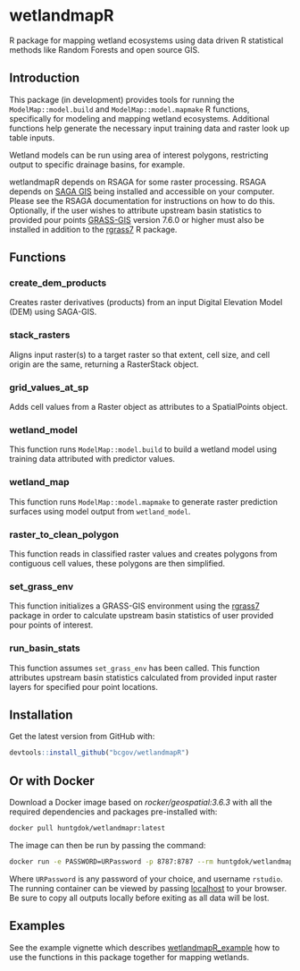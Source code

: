 # wetlandmapR
R package for mapping wetland ecosystems using data driven R statistical methods like Random Forests and open source GIS.

## Introduction
This package (in development) provides tools for running the `ModelMap::model.build` and `ModelMap::model.mapmake` R functions, specifically for modeling and mapping wetland ecosystems. Additional functions help generate the necessary input training data and raster look up table inputs.

Wetland models can be run using area of interest polygons, restricting output to specific drainage basins, for example.

wetlandmapR depends on RSAGA for some raster processing. RSAGA depends on [SAGA GIS](http://www.saga-gis.org/en/index.html) being installed and accessible on your computer. Please see the RSAGA documentation for instructions on how to do this. Optionally, if the user wishes to attribute upstream basin statistics to provided pour points [GRASS-GIS](https://grass.osgeo.org/) version 7.6.0 or higher must also be installed in addition to the [rgrass7](https://cran.r-project.org/web/packages/rgrass7/index.html) R package. 

## Functions
### create_dem_products
Creates raster derivatives (products) from an input Digital Elevation Model (DEM) using SAGA-GIS.

### stack_rasters
Aligns input raster(s) to a target raster so that extent, cell size, and cell origin are the same, returning a RasterStack object.

### grid_values_at_sp
Adds cell values from a Raster object as attributes to a SpatialPoints object.

### wetland_model
This function runs `ModelMap::model.build` to build a wetland model using training data attributed with predictor values.

### wetland_map
This function runs `ModelMap::model.mapmake` to generate raster prediction surfaces using model output from `wetland_model`.

### raster_to_clean_polygon
This function reads in classified raster values and creates polygons from contiguous cell values, these polygons are then simplified.

### set_grass_env
This function initializes a GRASS-GIS environment using the [rgrass7](https://cran.r-project.org/web/packages/rgrass7/index.html) package in order to calculate upstream basin statistics of user provided pour points of interest.

### run_basin_stats
This function assumes `set_grass_env` has been called. This function attributes upstream basin statistics calculated from provided input raster layers for specified pour point locations. 

## Installation
Get the latest version from GitHub with:
```r
devtools::install_github("bcgov/wetlandmapR")
```

## Or with Docker 
Download a Docker image based on *rocker/geospatial:3.6.3* with all the required dependencies and packages pre-installed with:
```bash
docker pull huntgdok/wetlandmapr:latest
```
The image can then be run by passing the command:
```bash
docker run -e PASSWORD=URPassword -p 8787:8787 --rm huntgdok/wetlandmapr:latest 
``` 
Where `URPassword` is any password of your choice, and username `rstudio`. The running container can be viewed by passing [localhost](http://localhost:8787/) to your browser. Be sure to copy all outputs locally before exiting as all data will be lost.  

## Examples
See the example vignette which describes [wetlandmapR_example](https://htmlpreview.github.io/?https://github.com/bcgov/wetlandmapR/blob/significant_update_HG/vignettes/wetlandmapR_example.html) how to use the functions in this package together for mapping wetlands.
